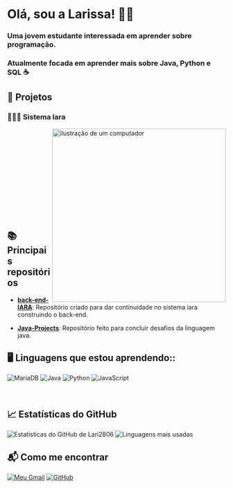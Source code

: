 <h1>Olá, sou a Larissa! 👩‍💻</h1> 
<h3>Uma jovem estudante interessada em aprender sobre programação.</h3>

<h3>Atualmente focada em aprender mais sobre Java, Python e SQL ☕ </h3>

<H2> 🚀 Projetos</H2>

<h3>🧜🏾‍♀️ Sistema Iara</h3>


<img src="https://raw.githubusercontent.com/MicaelliMedeiros/micaellimedeiros/master/image/computer-illustration.png" alt="ilustração de um computador" min-width="400px" max-width="400px" width="400px" align="right"><br><br><br><br><br><br><br><br><br><br><br><br>

<H2> 📚 Principais repositórios</H2>

- **[back-end-IARA](https://github.com/lari2806/back-end-IARA)**: Repositório criado para dar continuidade no sistema iara construindo o back-end.

- **[Java-Projects](https://github.com/lari2806/Java-Projects)**: Repositório feito para concluir desafios da linguagem java.

<h2>🖥 Linguagens que estou aprendendo::</h2>

![MariaDB](https://img.shields.io/badge/MariaDB-01529E?style=for-the-badge&logo=mariadb&logoColor=white)
![Java](https://img.shields.io/badge/java-%23ED8B00.svg?style=for-the-badge&logo=openjdk&logoColor=white)
![Python](https://img.shields.io/badge/python-3670A0?style=for-the-badge&logo=python&logoColor=ffdd54)
![JavaScript](https://img.shields.io/badge/JavaScript-F7DF1E?style=for-the-badge&logo=javascript&logoColor=black)

<br>
<h2>📈 Estatísticas do GitHub</h2>

![Estatísticas do GitHub de Lari2806](https://github-readme-stats.vercel.app/api?username=lari2806&show_icons=true&theme=dark) ![Linguagens mais usadas](https://github-readme-stats.vercel.app/api/top-langs/?username=lari2806&layout=compact&theme=dark) 

<h2>📬 Como me encontrar</h2>

[![Meu Gmail](https://img.shields.io/badge/Gmail-333333?style=for-the-badge&logo=gmail&logoColor=red)](mailto:larissa.rfs28@gmail.com)
[![GitHub](https://img.shields.io/badge/GitHub-100000?style=for-the-badge&logo=github&logoColor=white)](https://github.com/lari2806)


